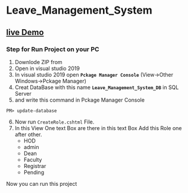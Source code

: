 # Leave_Management_System
##  [live Demo](https://leavebalancesystem.azurewebsites.net/)

### Step for Run Project on your PC

  1) Downlode ZIP from
  2) Open in visual studio 2019
  3) In visual studio 2019 open **`Pckage Manager Console`** (View->Other Windows->Pckage Manager)
  4) Creat DataBase with this name **`Leave_Management_System_DB`** in SQL Server 
  5) and write this command in Pckage Manager Console
  
  ```
  PM> update-database
  ```
  
  6) Now run `CreateRole.cshtml` File.
  7) In this View One text Box are there in this text Box Add this Role one after other.
      - HOD
      - admin
      - Dean
      - Faculty
      - Registrar
      - Pending
   

  Now you can run this project 

